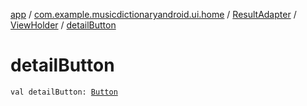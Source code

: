 [app](../../../index.md) / [com.example.musicdictionaryandroid.ui.home](../../index.md) / [ResultAdapter](../index.md) / [ViewHolder](index.md) / [detailButton](./detail-button.md)

# detailButton

`val detailButton: `[`Button`](https://developer.android.com/reference/android/widget/Button.html)